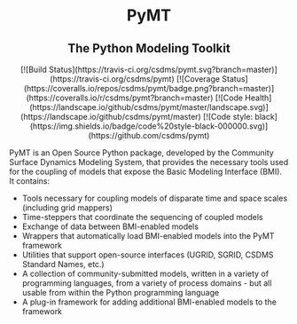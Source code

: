 <h1 align="center">PyMT</h1>
<h2 align="center">The Python Modeling Toolkit</h2>

<p align="center">
[![Build Status](https://travis-ci.org/csdms/pymt.svg?branch=master)](https://travis-ci.org/csdms/pymt)
[![Coverage Status](https://coveralls.io/repos/csdms/pymt/badge.png?branch=master)](https://coveralls.io/r/csdms/pymt?branch=master)
[![Code Health](https://landscape.io/github/csdms/pymt/master/landscape.svg)](https://landscape.io/github/csdms/pymt/master)
[![Code style: black](https://img.shields.io/badge/code%20style-black-000000.svg)](https://github.com/csdms/pymt)
</p>

PyMT is an Open Source Python package, developed by the Community
Surface Dynamics Modeling System, that provides the necessary tools
used for the coupling of models that expose the Basic Modeling
Interface (BMI). It contains:

*  Tools necessary for coupling models of disparate time and space
   scales (including grid mappers)
*  Time-steppers that coordinate the sequencing of coupled models
*  Exchange of data between BMI-enabled models
*  Wrappers that automatically load BMI-enabled models into the PyMT
   framework
*  Utilities that support open-source interfaces (UGRID, SGRID, CSDMS
   Standard Names, etc.)
*  A collection of community-submitted models, written in a variety
   of programming languages, from a variety of process domains - but
   all usable from within the Python programming language
*  A plug-in framework for adding additional BMI-enabled models to
   the framework
